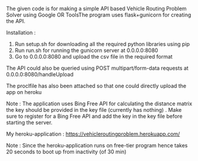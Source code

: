 The given code is for making a simple API based Vehicle Routing Problem Solver using Google OR ToolsThe program uses flask+gunicorn for creating the API.

Installation :
1) Run setup.sh for downloading all the required python libraries using pip 
2) Run run.sh for running the gunicorn server at 0.0.0.0:8080
3) Go to 0.0.0.0:8080 and upload the csv file in the required format


The API could also be queried using POST multipart/form-data requests at 0.0.0.0:8080/handleUpload

The proclfile has also been attached so that one could directly upload the app on heroku

Note : The application uses Bing Free API for calculating the distance matrix the key should be provided in the key file (currently has nothing) . Make sure to register for a Bing Free API and add the key in the key file before starting the server.

My heroku-application : https://vehicleroutingproblem.herokuapp.com/

Note : Since the heroku-application runs on free-tier program hence takes 20 seconds to boot up from inactivity (of 30 min) 
 
